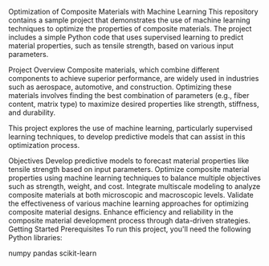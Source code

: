 Optimization of Composite Materials with Machine Learning
This repository contains a sample project that demonstrates the use of machine learning techniques to optimize the properties of composite materials. The project includes a simple Python code that uses supervised learning to predict material properties, such as tensile strength, based on various input parameters.

Project Overview
Composite materials, which combine different components to achieve superior performance, are widely used in industries such as aerospace, automotive, and construction. Optimizing these materials involves finding the best combination of parameters (e.g., fiber content, matrix type) to maximize desired properties like strength, stiffness, and durability.

This project explores the use of machine learning, particularly supervised learning techniques, to develop predictive models that can assist in this optimization process.

Objectives
Develop predictive models to forecast material properties like tensile strength based on input parameters.
Optimize composite material properties using machine learning techniques to balance multiple objectives such as strength, weight, and cost.
Integrate multiscale modeling to analyze composite materials at both microscopic and macroscopic levels.
Validate the effectiveness of various machine learning approaches for optimizing composite material designs.
Enhance efficiency and reliability in the composite material development process through data-driven strategies.
Getting Started
Prerequisites
To run this project, you'll need the following Python libraries:

numpy
pandas
scikit-learn